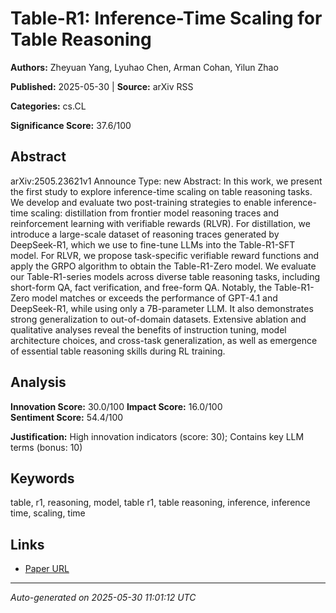# Table-R1: Inference-Time Scaling for Table Reasoning

**Authors:** Zheyuan Yang, Lyuhao Chen, Arman Cohan, Yilun Zhao

**Published:** 2025-05-30 | **Source:** arXiv RSS

**Categories:** cs.CL

**Significance Score:** 37.6/100

## Abstract

arXiv:2505.23621v1 Announce Type: new 
Abstract: In this work, we present the first study to explore inference-time scaling on table reasoning tasks. We develop and evaluate two post-training strategies to enable inference-time scaling: distillation from frontier model reasoning traces and reinforcement learning with verifiable rewards (RLVR). For distillation, we introduce a large-scale dataset of reasoning traces generated by DeepSeek-R1, which we use to fine-tune LLMs into the Table-R1-SFT model. For RLVR, we propose task-specific verifiable reward functions and apply the GRPO algorithm to obtain the Table-R1-Zero model. We evaluate our Table-R1-series models across diverse table reasoning tasks, including short-form QA, fact verification, and free-form QA. Notably, the Table-R1-Zero model matches or exceeds the performance of GPT-4.1 and DeepSeek-R1, while using only a 7B-parameter LLM. It also demonstrates strong generalization to out-of-domain datasets. Extensive ablation and qualitative analyses reveal the benefits of instruction tuning, model architecture choices, and cross-task generalization, as well as emergence of essential table reasoning skills during RL training.

## Analysis

**Innovation Score:** 30.0/100
**Impact Score:** 16.0/100  
**Sentiment Score:** 54.4/100

**Justification:** High innovation indicators (score: 30); Contains key LLM terms (bonus: 10)

## Keywords

table, r1, reasoning, model, table r1, table reasoning, inference, inference time, scaling, time

## Links

- [Paper URL](https://arxiv.org/abs/2505.23621)

---
*Auto-generated on 2025-05-30 11:01:12 UTC*
